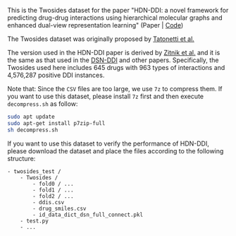 This is the Twosides dataset for the paper "HDN-DDI: a novel framework for predicting drug-drug interactions using hierarchical molecular graphs and enhanced dual-view representation learning" (Paper | [Code](https://github.com/jcsun-00/HDN-DDI.git))

The Twosides dataset was originally proposed by [Tatonetti et al.](https://doi.org/10.1126/scitranslmed.3003377)

The version used in the HDN-DDI paper is derived by [Zitnik et al.](https://doi.org/10.1093/bioinformatics/bty294) and it is the same as that used in the [DSN-DDI](https://doi.org/10.1093/bib/bbac597) and other papers. Specifically, the Twosides used here includes 645 drugs with 963 types of interactions and 4,576,287 positive DDI instances.

Note that: Since the `CSV` files are too large, we use `7z` to compress them. If you want to use this dataset, please install `7z` first and then execute `decompress.sh` as follow:
```bash
sudo apt update
sudo apt-get install p7zip-full
sh decompress.sh
```

If you want to use this dataset to verify the performance of HDN-DDI, please download the dataset and place the files according to the following structure:
```
- twosides_test /
    - Twosides /
        - fold0 / ...
        - fold1 / ...
        - fold2 / ...
        - ddis.csv
        - drug_smiles.csv
        - id_data_dict_dsn_full_connect.pkl
    - test.py
    - ...
```
